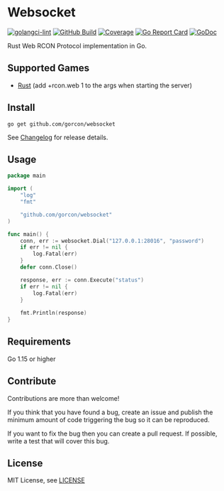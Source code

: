 # Websocket
[![golangci-lint](https://github.com/gorcon/websocket/workflows/golangci-lint/badge.svg)](https://github.com/gorcon/websocket/actions)
[![GitHub Build](https://github.com/gorcon/websocket/workflows/build/badge.svg)](https://github.com/gorcon/websocket/actions?query=workflow%3Abuild)
[![Coverage](https://gocover.io/_badge/github.com/gorcon/websocket?0 "coverage")](https://gocover.io/github.com/gorcon/websocket)
[![Go Report Card](https://goreportcard.com/badge/github.com/gorcon/websocket)](https://goreportcard.com/report/github.com/gorcon/websocket)
[![GoDoc](https://img.shields.io/badge/godoc-reference-blue.svg)](https://godoc.org/github.com/gorcon/websocket)

Rust Web RCON Protocol implementation in Go.

## Supported Games
* [Rust](https://store.steampowered.com/app/252490) (add +rcon.web 1 to the args when starting the server)

## Install
```text
go get github.com/gorcon/websocket
```

See [Changelog](CHANGELOG.md) for release details.

## Usage
```go
package main

import (
	"log"
	"fmt"

	"github.com/gorcon/websocket"
)

func main() {
	conn, err := websocket.Dial("127.0.0.1:28016", "password")
	if err != nil {
		log.Fatal(err)
	}
	defer conn.Close()

	response, err := conn.Execute("status")
	if err != nil {
		log.Fatal(err)
	}
	
	fmt.Println(response)	
}
```

## Requirements
Go 1.15 or higher

## Contribute
Contributions are more than welcome! 

If you think that you have found a bug, create an issue and publish the minimum amount of code triggering the bug so 
it can be reproduced.

If you want to fix the bug then you can create a pull request. If possible, write a test that will cover this bug.

## License
MIT License, see [LICENSE](LICENSE)
